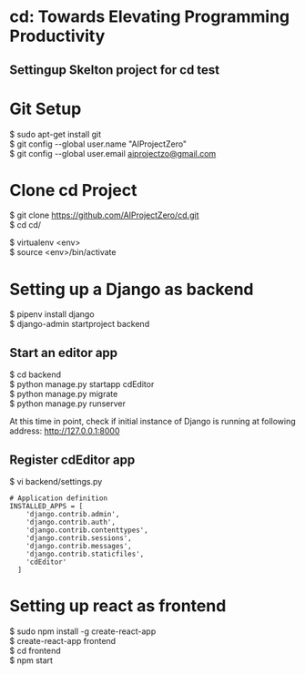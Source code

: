 # cd: Towards Elevating Programming Productivity

## Settingup Skelton project for cd test

Git Setup 
=========

$ sudo apt-get install git <br/>
$ git config --global user.name "AIProjectZero" <br/>
$ git config --global user.email aiprojectzo@gmail.com <br/>

Clone cd Project
================

$ git clone https://github.com/AIProjectZero/cd.git <br/>
$ cd cd/ <br/>

$ virtualenv \<env>\
$ source \<env>/bin/activate

Setting up a Django as backend
==============================

$ pipenv install django <br/>
$ django-admin startproject backend <br/>

Start an editor app
----------------------

$ cd backend <br/>
$ python manage.py startapp cdEditor <br/>
$ python manage.py migrate <br/>
$ python manage.py runserver <br/>

At this time in point, check if initial instance of Django is running at following address: http://127.0.0.1:8000 <br/>

Register cdEditor app
---------------------

$ vi backend/settings.py

    # Application definition
    INSTALLED_APPS = [
        'django.contrib.admin',
        'django.contrib.auth',
        'django.contrib.contenttypes',
        'django.contrib.sessions',
        'django.contrib.messages',
        'django.contrib.staticfiles',
        'cdEditor' 
      ]

Setting up react as frontend
============================

$ sudo npm install -g create-react-app <br/>
$ create-react-app frontend <br/>
$ cd frontend <br/>
$ npm start <br/>





